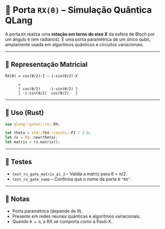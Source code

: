 # 🔄 Porta `RX(θ)` – Simulação Quântica QLang

A porta `RX` realiza uma **rotação em torno do eixo X** da esfera de Bloch por um ângulo `θ` (em radianos). É uma porta paramétrica de um único qubit, amplamente usada em algoritmos quânticos e circuitos variacionais.

---

## 📐 Representação Matricial

```
RX(θ) = cos(θ/2)·I − i·sin(θ/2)·X

      =
      [ cos(θ/2)    -i·sin(θ/2) ]
      [ -i·sin(θ/2)  cos(θ/2)   ]
```

---

## 🧰 Uso (Rust)

```rust
use qlang::gates::rx::RX;

let theta = std::f64::consts::PI / 2.0;
let rx = RX::new(theta);
let matrix = rx.matrix();
```

---

## 🧪 Testes

- `test_rx_gate_matrix_pi_2` – Valida a matriz para θ = π/2.
- `test_rx_gate_name` – Confirma que o nome da porta é `"RX"`.

---

## 📎 Notas

- Porta paramétrica (depende de θ).
- Presente em redes neurais quânticas e algoritmos variacionais.
- Quando `θ = π`, a RX se comporta como a Pauli-X.